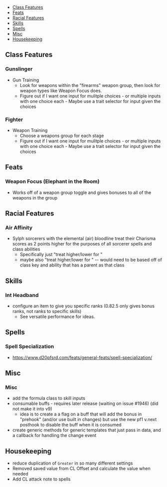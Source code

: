 - [Class Features](#class-features)
- [Feats](#feats)
- [Racial Features](#racial-features)
- [Skills](#skills)
- [Spells](#spells)
- [Misc](#misc)
- [Housekeeping](#housekeeping)

## Class Features
### Gunslinger
- Gun Training
  - Look for weapons within the "firearms" weapon group, then look for weapon types like Weapon Focus does.
  - Figure out if I want one input for mulitple choices - or multiple inputs with one choice each - Maybe use a trait selector for input given the choices
### Fighter
- Weapon Training
  - Choose a weapons group for each stage
  - Figure out if I want one input for mulitple choices - or multiple inputs with one choice each - Maybe use a trait selector for input given the choices

## Feats
### Weapon Focus (Elephant in the Room)
- Works off of a weapon group toggle and gives bonuses to all of the weapons in the group

## Racial Features
### Air Affinity
- Sylph sorcerers with the elemental (air) bloodline treat their Charisma scores as 2 points higher for the purposes of all sorcerer spells and class abilities
  - Specifically just "treat <ability score> higher/lower for <spell book>"
  - maybe also "treat <ability score> higher/lower for <class ability>" -- would need to be based off of class key and ability that has a parent as that class

## Skills
### Int Headband
  - configure an item to give you specific ranks (0.82.5 only gives bonus ranks, not ranks to specific skills)
    - See versatile performance for ideas.

## Spells
### Spell Specialization
- https://www.d20pfsrd.com/feats/general-feats/spell-specialization/

## Misc
### Misc
- add the formula class to skill inputs
- consumable buffs - requires later release (waiting on issue #1946) (did not make it into v9)
  - idea is to create a a flag on a buff that will add the bonus in "prehook" (and/or use built in changes) but use the new pf1 v.next posthook to disable the buff when it is consumed
- create generic methods for generic templates that just pass in data, and a callback for handling the change event

## Housekeeping
- reduce duplication of `Greater` in so many different settings
- Removed saved value from CL Offset and calculate the value when needed
- Add CL attack note to spells
